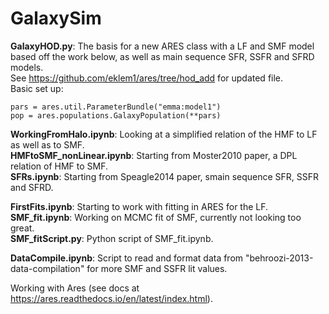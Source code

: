 # GalaxySim

**GalaxyHOD.py**: The basis for a new ARES class with a LF and SMF model based off the work below, as well as main sequence SFR, SSFR and SFRD models.   
See https://github.com/eklem1/ares/tree/hod_add for updated file.   
Basic set up:
```
pars = ares.util.ParameterBundle("emma:model1")
pop = ares.populations.GalaxyPopulation(**pars)
```

**WorkingFromHalo.ipynb**: Looking at a simplified relation of the HMF to LF as well as to SMF.   
**HMFtoSMF_nonLinear.ipynb**: Starting from Moster2010 paper, a DPL relation of HMF to SMF.  
**SFRs.ipynb**: Starting from Speagle2014 paper, smain sequence SFR, SSFR and SFRD.  

**FirstFits.ipynb**: Starting to work with fitting in ARES for the LF.  
**SMF_fit.ipynb**: Working on MCMC fit of SMF, currently not looking too great.  
**SMF_fitScript.py**: Python script of SMF_fit.ipynb.  
 
**DataCompile.ipynb**: Script to read and format data from "behroozi-2013-data-compilation" for more SMF and SSFR lit values.

Working with Ares (see docs at https://ares.readthedocs.io/en/latest/index.html).
